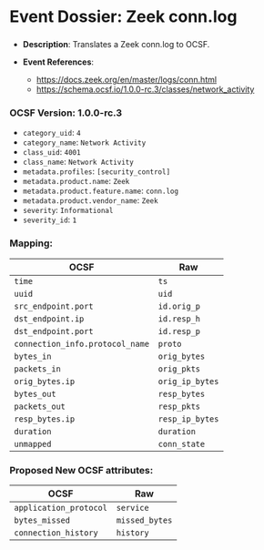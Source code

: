 # Event Dossier: Zeek conn.log
### 
- **Description**: Translates a Zeek conn.log to OCSF. 

- **Event References**:
  - https://docs.zeek.org/en/master/logs/conn.html
  - https://schema.ocsf.io/1.0.0-rc.3/classes/network_activity
 
 ### OCSF Version: 1.0.0-rc.3
 - `category_uid`: `4`
 - `category_name`: `Network Activity`
 - `class_uid`: `4001`
 - `class_name`: `Network Activity`
 - `metadata.profiles`: `[security_control]`
 - `metadata.product.name`: `Zeek`
 - `metadata.product.feature.name`: `conn.log`
 - `metadata.product.vendor_name`: `Zeek`
 - `severity`: `Informational`
 - `severity_id`: `1`

 ### Mapping:

| OCSF                          | Raw           |
| ----------------------------- | --------------|
|`time`                         |`ts`           |
|`uuid`                         |`uid`          |
|`src_endpoint.port`            |`id.orig_p`    |
|`dst_endpoint.ip`              |`id.resp_h`    |
|`dst_endpoint.port`            |`id.resp_p`    |
|`connection_info.protocol_name`|`proto`        |
|`bytes_in`                     |`orig_bytes`   |
|`packets_in`                   |`orig_pkts`    |
|`orig_bytes.ip`                |`orig_ip_bytes`|
|`bytes_out`                    |`resp_bytes`   |
|`packets_out`                  |`resp_pkts`    |
|`resp_bytes.ip`                |`resp_ip_bytes`|
|`duration`                     |`duration`     |
|`unmapped`                     |`conn_state`   |


 ### Proposed New OCSF attributes:

| OCSF                 | Raw             |
| ---------------------| ----------------| 
|`application_protocol`|`service`        |
|`bytes_missed`        |`missed_bytes`   |
|`connection_history`  |`history`        |
